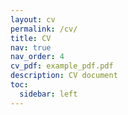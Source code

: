 ```yaml
---
layout: cv
permalink: /cv/
title: CV
nav: true
nav_order: 4
cv_pdf: example_pdf.pdf
description: CV document
toc:
  sidebar: left
---
```

